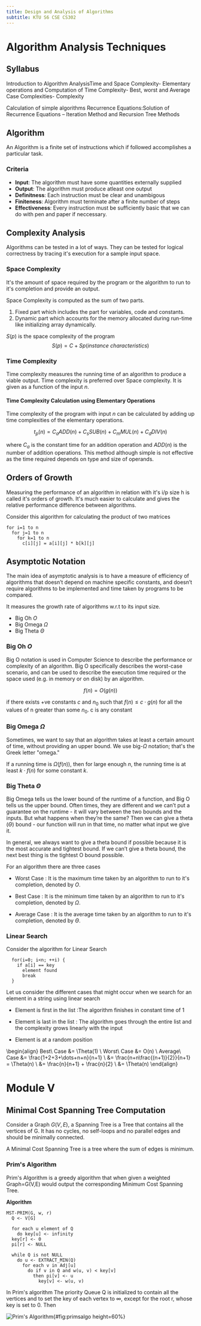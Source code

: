 ```yaml
---
title: Design and Analysis of Algorithms
subtitle: KTU S6 CSE CS302
---
```

# Algorithm Analysis Techniques 
## Syllabus
Introduction to Algorithm AnalysisTime and Space Complexity-
Elementary operations and Computation of Time Complexity-
Best, worst and Average Case Complexities- Complexity

Calculation of simple algorithms
Recurrence Equations:Solution of Recurrence Equations –
Iteration Method and Recursion Tree Methods

## Algorithm
An Algorithm is a finite set of instructions which if followed accomplishes a particular task.

### Criteria 
* **Input**: The algorithm must have some quantities externally supplied
* **Output**: The algorithm must produce atleast one output
* **Definitness**: Each instruction must be clear and unambigous
* **Finiteness**: Algorithm must terminate after a finite number of steps
* **Effectiveness**: Every instruction must be sufficiently basic that we can do with pen and paper if neccessary.

## Complexity Analysis
Algorithms can be tested in a lot of ways. They can be tested for logical correctness by tracing it's execution for a sample input space.

### Space Complexity
It's the amount of space required by the program or the algorithm to run to it's completion and provide an output. 

Space Complexity is computed as the sum of two parts.

1. Fixed part which includes the part for variables, code and constants. 
2. Dynamic part which accounts for the memory allocated during run-time like initializing array dynamically. 

$S(p)$ is the space complexity of the program
$$
  S(p) = C + Sp(instance\ characteristics)
$$

### Time Complexity
Time complexity measures the running time of an algorithm to produce a viable output. Time complexity is preferred over Space complexity. It is given as a function of the input $n$.

#### Time Complexity Calculation using Elementary Operations
Time complexity of the program with input $n$ can be calculated by adding up time complexities of the elementary operations.

$$
  t_p(n)=C_aADD(n)+C_sSUB(n)+C_mMUL(n)+C_dDIV(n)
$$

where $C_a$ is the constant time for an addition operation and $ADD(n)$ is the number of addition operations. This method although simple is not effective as the time required depends on type and size of operands.

## Orders of Growth
Measuring the performance of an algorithm in relation with it's i/p size h is called it's orders of growth. It's much easier to calculate and gives the relative performance difference between algorithms.

Consider this algorithm for calculating the product of two matrices
```
for i=1 to n
  for j=1 to n
    for k=1 to n
      c[i][j] = a[i][j] * b[k][j]
```

## Asymptotic Notation
The main idea of asymptotic analysis is to have a measure of efficiency of algorithms that doesn’t depend on machine specific constants, and doesn’t require algorithms to be implemented and time taken by programs to be compared. 

It measures the growth rate of algorithms w.r.t to its input size.

* Big Oh $O$
* Big Omega $\Omega$
* Big Theta $\Theta$

### Big Oh $O$
Big O notation is used in Computer Science to describe the performance or complexity of an algorithm. Big O specifically describes the worst-case scenario, and can be used to describe the execution time required or the space used (e.g. in memory or on disk) by an algorithm.

$$f(n) = O(g(n))$$

if there exists +ve constants $c$ and $n_0$ such that $f(n) \leq c \cdot g(n)$ for all the values of n greater than some $n_0$. c is any constant

### Big Omega $\Omega$
Sometimes, we want to say that an algorithm takes at least a certain amount of time, without providing an upper bound. We use big-$\Omega$ notation; that's the Greek letter "omega."

If a running time is $\Omega(f(n))$, then for large enough $n$, the running time is at least $k \cdot f(n)$  for some constant $k$. 

### Big Theta $\Theta$
 Big Omega tells us the lower bound of the runtime of a function, and Big O tells us the upper bound. Often times, they are different and we can’t put a guarantee on the runtime - it will vary between the two bounds and the inputs. But what happens when they’re the same? Then we can give a theta $(\Theta)$ bound - our function will run in that time, no matter what input we give it. 
 
 In general, we always want to give a theta bound if possible because it is the most accurate and tightest bound. If we can’t give a theta bound, the next best thing is the tightest O bound possible.

For an algorithm there are three cases

* Worst Case : It is the maximum time taken by an algorithm to run to it's completion, denoted by $O$.

* Best Case : It is the minimum time taken by an algorithm to run to it's completion, denoted by $\Omega$.

* Average Case : It is the average time taken by an algorithm to run to it's completion, denoted by $\Theta$.

### Linear Search
Consider the algorithm for Linear Search

```
  for(i=0; i<n; ++i) {
    if a[i] == key
      element found
      break
  }
```
Let us consider the different cases that might occur when we search for an element in a string using linear search

* Element is first in the list :The algorithm finishes in constant time of 1

* Element is last in the list : The algorithm goes through the entire list and the complexity grows linearly with the input

* Element is at a random position 

\begin{align}
Best\ Case &= \Theta(1) \\
Worst\ Case &= O(n) \\
Average\ Case &= \frac{1+2+3+\dots+n+n}{n+1} \\
              &= \frac{n+n\frac{(n+1)}{2}}{n+1} = \Theta(n) \\
              &= \frac{n}{n+1} + \frac{n}{2} \\
              &= \Theta(n)
\end{align}


# Module V
## Minimal Cost Spanning Tree Computation
Consider a Graph $G(V, E)$, a Spanning Tree is a Tree that contains all the vertices of G. It has no cycles, no self-loops and no parallel edges and should be minimally connected.

A Minimal Cost Spanning Tree is a tree where the sum of edges is minimum.

### Prim's Algorithm
Prim's Algorithm is a greedy algorithm that when given a weighted Graph=G(V,E) would output the corresponding Minimum Cost Spanning Tree.

**Algorithm**
```
MST-PRIM(G, w, r) 
  Q <- V[G]

  for each u element of Q
    do key[u] <- infinity
  key[r] <- 0
  pi[r] <- NULL
  
  while Q is not NULL
    do u <- EXTRACT_MIN(Q)
      for each v in Adj[u]
        do if v in Q and w(u, v) < key[v]
          then pi[v] <- u
            key[v] <- w(u, v)
```
In Prim's algorithm The priority Queue Q is initialized to contain all the vertices and to set the key of each vertex to $\infty$, except for the root r, whose key is set to 0. Then 

![Prim's Algorithm](assets/cs302_primsalgo.png){#fig:primsalgo height=60%}
